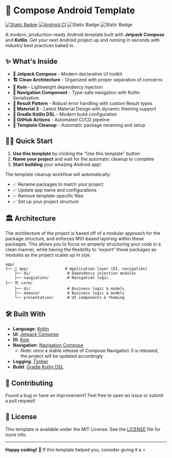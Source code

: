 # 🚀 Compose Android Template
[![Static Badge](https://img.shields.io/badge/Using%20This%20Template-white?style=flat&logo=github&logoColor=%23181717&logoSize=auto&label=Create&labelColor=%23FFFFFF&color=%23238637)](https://github.com/CoderMP/compose-android-template/generate) [![Android CI](https://github.com/CoderMP/compose-android-template/actions/workflows/android-ci.yml/badge.svg)](https://github.com/CoderMP/compose-android-template/actions/workflows/android-ci.yml) ![Static Badge](https://img.shields.io/badge/100%25-blue?style=flat&logo=kotlin&logoColor=%237F52FF&logoSize=auto&label=Kotlin&labelColor=%23272C33&color=%230273B4) ![Static Badge](https://img.shields.io/badge/MIT-blue?style=flat&logo=thestorygraph&logoColor=%23FFFFFF&logoSize=auto&label=License&labelColor=%23272C33&color=%230273B4)

A modern, production-ready Android template built with **Jetpack Compose** and **Kotlin**. Get your next Android project up and running in seconds with industry best practices baked in.

## ✨ What's Inside
- **🎨 Jetpack Compose** - Modern declarative UI toolkit
- **🏗️ Clean Architecture** - Organized with proper separation of concerns
- **💉 Koin** - Lightweight dependency injection
- **🧭 Navigation Component** - Type-safe navigation with Kotlin Serialization
- **🎯 Result Pattern** - Robust error handling with custom Result types
- **🌙 Material 3** - Latest Material Design with dynamic theming support
- **🔧 Gradle Kotlin DSL** - Modern build configuration
- **🚀 GitHub Actions** - Automated CI/CD pipeline
- **📱 Template Cleanup** - Automatic package renaming and setup

## 🏃‍♂️ Quick Start
1. **Use this template** by clicking the "Use this template" button
2. **Name your project** and wait for the automatic cleanup to complete
3. **Start building** your amazing Android app!

The template cleanup workflow will automatically:
- ✅ Rename packages to match your project
- ✅ Update app name and configurations
- ✅ Remove template-specific files
- ✅ Set up your project structure

## 🏛️ Architecture
The architecture of the project is based off of a modular approach for the package structure, and enforces MVI-based layering within these packages. This allows you to focus on properly structuring your code in a clean manner, while having the flexibility to "export" these packages as modules as the project scales up in size.
```
app/
├── 📱 app/                # Application layer (DI, navigation)
    ├── di/                # Dependency injection modules
    ├── navgiation/        # Navigation logic
├── 🏗️ core/
    ├── di/                # Business logic & models
    ├── domain/            # Business logic & models
    └── presentation/      # UI components & theming
```

## 🛠️ Built With
- **Language**: [Kotlin](https://kotlinlang.org/)
- **UI**: [Jetpack Compose](https://developer.android.com/jetpack/compose)
- **DI**: [Koin](https://insert-koin.io/)
- **Navigation**: [Navigation Compose](https://developer.android.com/jetpack/compose/navigation)
    - Note: once a stable release of Compose Navigation 3 is released, the project will be updated accordingly
- **Logging**: [Timber](https://github.com/JakeWharton/timber)
- **Build**: [Gradle Kotlin DSL](https://docs.gradle.org/current/userguide/kotlin_dsl.html)

## 🤝 Contributing
Found a bug or have an improvement? Feel free to open an issue or submit a pull request!

## 📄 License
This template is available under the MIT License. See the [LICENSE](LICENSE) file for more info.

---

**Happy coding!** 🎉 If this template helped you, consider giving it a ⭐️

